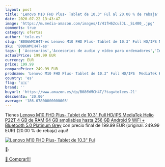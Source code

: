 ```yaml
---
layout: post
title: 'Lenovo M10 FHD Plus- Tablet de 10.3" Ful al 20.00 % de rebaja'
date: 2020-07-22 13:43:47
image: 'https://m.media-amazon.com/images/I/41fH62culJL._SL400_.jpg'
comments: true
category: ofertas
author: 'tole.es'
slug: 'B086WMCH4T-es Lenovo M10 FHD Plus- Tablet de 10.3" Full HD/IPS MediaTek...'
sku: 'B086WMCH4T-es'
tags: [ 'Accesorios','Accesorios de audio y vídeo para ordenadores','Informática','Webcams y telefonía VoIP','android', ]
actualPrice: 199.99 EUR
currency: EUR
price: 199.99
comparePrice: 249.99 EUR
prodname: 'Lenovo M10 FHD Plus- Tablet de 10.3" Full HD/IPS  MediaTek Helio P22T  4 GB de RAM  64 GB ampliables hasta 256 GB  Android 9  WiFi + Bluetooth 5.0   Platinum Grey'
country: 'es'
flag: '🇪🇸'
brand: ''
buyurl: 'https://www.amazon.es/dp/B086WMCH4T/?tag=tolees-21'
descuento: '20.00'
average: '186.67800000000003'
---
```


Tienes [Lenovo M10 FHD Plus- Tablet de 10.3" Full HD/IPS  MediaTek Helio P22T  4 GB de RAM  64 GB ampliables hasta 256 GB  Android 9  WiFi + Bluetooth 5.0   Platinum Grey](https://www.amazon.es/dp/B086WMCH4T/?tag=tolees-21) con precio final de  199.99 EUR (original: 249.99 EUR) (20.00 %  de rebaja) aqui!

[![Lenovo M10 FHD Plus- Tablet de 10.3" Ful](https://m.media-amazon.com/images/I/41fH62culJL._SL400_.jpg)](https://www.amazon.es/dp/B086WMCH4T/?tag=tolees-21)

🔎:


[🛒 Comprar!!!](https://www.amazon.es/dp/B086WMCH4T/?tag=tolees-21)
